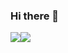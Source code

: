 ### Hi there 👋

![](https://raw.githubusercontent.com/GurjotGrewal123/github-profile-summary-cards-example/master/profile-summary-card-output/material_palenight/1-repos-per-language.svg)![](https://raw.githubusercontent.com/GurjotGrewal123/github-profile-summary-cards-example/master/profile-summary-card-output/material_palenight/3-stats.svg)
